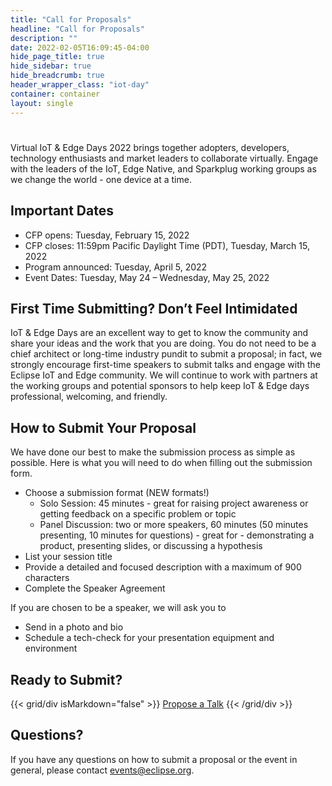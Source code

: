 ```yaml
---
title: "Call for Proposals"
headline: "Call for Proposals"
description: ""
date: 2022-02-05T16:09:45-04:00
hide_page_title: true
hide_sidebar: true
hide_breadcrumb: true
header_wrapper_class: "iot-day"
container: container
layout: single
---
```

#

Virtual IoT & Edge Days 2022 brings together adopters, developers, technology enthusiasts and market leaders to collaborate virtually. Engage with the leaders of the IoT, Edge Native, and Sparkplug working groups as we change the world - one device at a time.

## Important Dates
- CFP opens: Tuesday, February 15, 2022
- CFP closes: 11:59pm Pacific Daylight Time (PDT), Tuesday, March 15, 2022
- Program announced: Tuesday, April 5, 2022
- Event Dates: Tuesday, May 24 – Wednesday, May 25, 2022

## First Time Submitting? Don’t Feel Intimidated
IoT & Edge Days are an excellent way to get to know the community and share your ideas and the work that you are doing. You do not need to be a chief architect or long-time industry pundit to submit a proposal; in fact, we strongly encourage first-time speakers to submit talks and engage with the Eclipse IoT and Edge community. We will continue to work with partners at the working groups and potential sponsors to help keep IoT & Edge days professional, welcoming, and friendly.

## How to Submit Your Proposal
We have done our best to make the submission process as simple as possible. Here is what you will need to do when filling out the submission form. 
- Choose a submission format (NEW formats!)
  - Solo Session: 45 minutes - great for raising project awareness or getting  feedback on a specific problem or topic
  - Panel Discussion:  two or more speakers, 60 minutes (50 minutes presenting, 10 minutes for questions) - great for - demonstrating a product, presenting slides, or discussing a hypothesis 
- List your session title
- Provide a detailed and focused description with a maximum of 900 characters
- Complete the Speaker Agreement

If you are chosen to be a speaker, we will ask you to
- Send in a photo and bio
- Schedule a tech-check for your presentation equipment and environment

## Ready to Submit?
{{< grid/div isMarkdown="false" >}}
<a href="https://forms.gle/FmX7XKpppbwFuZXu8" class="btn btn-primary">Propose a Talk</a>
{{< /grid/div >}}

## Questions?
If you have any questions on how to submit a proposal or the event in general, please contact <events@eclipse.org>.

# 